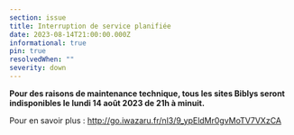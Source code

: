 ```yaml
---
section: issue
title: Interruption de service planifiée
date: 2023-08-14T21:00:00.000Z
informational: true
pin: true
resolvedWhen: ""
severity: down
---
```

**Pour des raisons de maintenance technique, tous les sites Biblys seront indisponibles le lundi 14 août 2023 de 21h à minuit.**

Pour en savoir plus : 
http://go.iwazaru.fr/nl3/9_ypEldMr0gvMoTV7VXzCA
